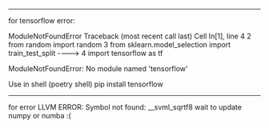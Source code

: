 ----------------------------------------------------------------------------
for tensorflow error:

ModuleNotFoundError                       Traceback (most recent call last)
Cell In[1], line 4
      2 from random import random
      3 from sklearn.model_selection import train_test_split
----> 4 import tensorflow as tf

ModuleNotFoundError: No module named 'tensorflow'

Use in shell (poetry shell) pip install tensorflow

----------------------------------------------------------------------------
for error LLVM ERROR: Symbol not found: __svml_sqrtf8 wait to update numpy or numba :(
